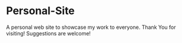 # Personal-Site
A personal web site to showcase my work to everyone.
Thank You for visiting!
Suggestions are welcome!
